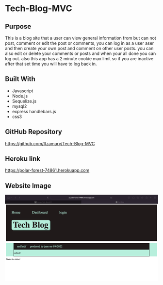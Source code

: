 # Tech-Blog-MVC

## Purpose
This is a blog site that a user can view general information from but can not post, comment or edit the post or comments, you can log in as a user aser and then create your own post and comment on other user posts. you can also edit or delete your comments or posts and when your all done you can log out. also this app has a 2 minute cookie max limit so if you are inactive after that set time you will have to log back in.




## Built With
* Javascript
* Node.js
* Sequelize.js
* mysql2
* express handlebars.js
* css3

## GitHub Repository
https://github.com/Itzamary/Tech-Blog-MVC

## Heroku link
https://polar-forest-74861.herokuapp.com


## Website Image
![](./public/images/heroku-app.png)